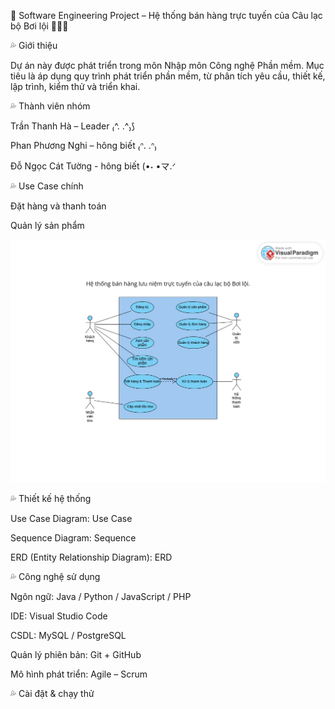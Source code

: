 🌊 Software Engineering Project – Hệ thống bán hàng trực tuyến của Câu lạc bộ Bơi lội 🏊🏻‍♂️

💦 Giới thiệu

Dự án này được phát triển trong môn Nhập môn Công nghệ Phần mềm.
Mục tiêu là áp dụng quy trình phát triển phần mềm, từ phân tích yêu cầu, thiết kế, lập trình, kiểm thử và triển khai.

💦 Thành viên nhóm

Trần Thanh Hà – Leader ₍^. .^₎⟆

Phan Phương Nghi – hông biết ₍ᐢ. .ᐢ₎

Đỗ Ngọc Cát Tường - hông biết (•˕ •マ.ᐟ

💦 Use Case chính

Đặt hàng và thanh toán

Quản lý sản phẩm

![Use Case Diagram](https://github.com/miao0w025/BT-LAB/blob/main/L1.DIAGRAM.png?raw=true)

💦 Thiết kế hệ thống

Use Case Diagram: Use Case

Sequence Diagram: Sequence

ERD (Entity Relationship Diagram): ERD

💦 Công nghệ sử dụng

Ngôn ngữ: Java / Python / JavaScript / PHP

IDE: Visual Studio Code

CSDL: MySQL / PostgreSQL

Quản lý phiên bản: Git + GitHub

Mô hình phát triển: Agile – Scrum

💦 Cài đặt & chạy thử
